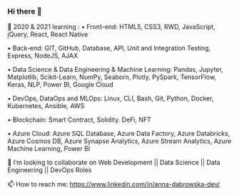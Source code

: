 ### Hi there 👋

🌱 2020 & 2021 learning :
• Front-end: HTML5, CSS3, RWD, JavaScript, jQuery, React, React Native

• Back-end: GIT, GitHub, Database, API, Unit and Integration Testing, Express, NodeJS, AJAX

• Data Science & Data Engineering & Machine Learning: Pandas, Jupyter, Matplotlib, Scikit-Learn, NumPy, Seaborn, Plotly, PySpark, TensorFlow, Keras, NLP, Power BI, Google Cloud

• DevOps, DataOps and MLOps: Linux, CLI, Bash, Git, Python, Docker, Kubernetes, Ansible, AWS

• Blockchain: Smart Contract, Solidity. DeFi, NFT

• Azure Cloud: Azure SQL Database, Azure Data Factory, Azure Databricks, Azure Cosmos DB, Azure Synapse Analytics, Azure Stream Analytics, Azure Machine Learning, Power BI

👯 I’m looking to collaborate on Web Development || Data Science || Data Engineering || DevOps Roles

📫 How to reach me: https://www.linkedin.com/in/anna-dabrowska-dev/
<!--
- 🔭 I’m currently working on ...
- 🤔 I’m looking for help with ...
- 💬 Ask me about ...
- 😄 Pronouns: ...
- ⚡ Fun fact: ...
-->
